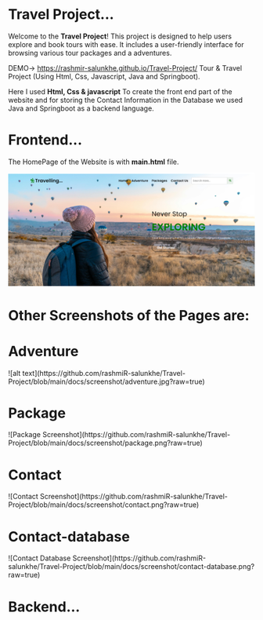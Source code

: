 # Travel Project...

Welcome to the **Travel Project**! This project is designed to help users explore and book tours with ease. It includes a user-friendly interface for browsing various tour packages and a adventures.

DEMO-> https://rashmir-salunkhe.github.io/Travel-Project/  Tour & Travel Project (Using Html, Css, Javascript, Java and Springboot).

Here I used <b>Html, Css & javascript</b> To create the front end part of the website and for storing the Contact Information in the Database we used Java and Springboot as a backend language. 

# Frontend...

The HomePage of the Website is with <b>main.html</b> file.

![Homepage Screenshot](https://github.com/rashmiR-salunkhe/Travel-Project/blob/main/docs/screenshot/home.png?raw=true)

<h1><b>Other Screenshots of the Pages are:</b></h1>

<h1><b>Adventure</b></h1>
![alt text](https://github.com/rashmiR-salunkhe/Travel-Project/blob/main/docs/screenshot/adventure.jpg?raw=true)
<h1><b>Package</b></h1>
![Package Screenshot](https://github.com/rashmiR-salunkhe/Travel-Project/blob/main/docs/screenshot/package.png?raw=true)
<h1><b>Contact</b></h1>
![Contact Screenshot](https://github.com/rashmiR-salunkhe/Travel-Project/blob/main/docs/screenshot/contact.png?raw=true)
<h1><b>Contact-database</b></h1>
![Contact Database Screenshot](https://github.com/rashmiR-salunkhe/Travel-Project/blob/main/docs/screenshot/contact-database.png?raw=true)



# Backend...

